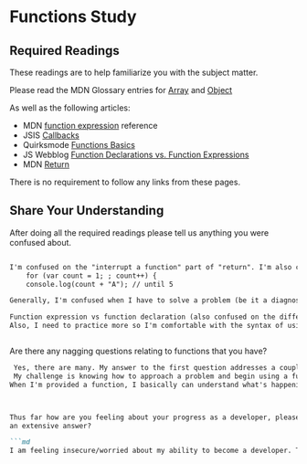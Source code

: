 # Functions Study

## Required Readings

These readings are to help familiarize you with the subject matter.

Please read the MDN Glossary entries for [Array](https://developer.mozilla.org/en-US/docs/Glossary/array) and [Object](https://developer.mozilla.org/en-US/docs/Glossary/Object)

As well as the following articles:

-   MDN [function expression](https://developer.mozilla.org/en-US/docs/Web/JavaScript/Reference/Operators/function) reference
-   JSIS [Callbacks](http://javascriptissexy.com/understand-javascript-callback-functions-and-use-them/)
-   Quirksmode [Functions Basics](http://www.quirksmode.org/js/function.html)
-   JS Webblog [Function Declarations vs. Function Expressions](https://javascriptweblog.wordpress.com/2010/07/06/function-declarations-vs-function-expressions/)
-   MDN [Return](https://developer.mozilla.org/en-US/docs/Web/JavaScript/Reference/Statements/return)

There is no requirement to follow any links from these pages.

## Share Your Understanding

After doing all the required readings please tell us anything you were confused about.
```md

I'm confused on the "interrupt a function" part of "return". I'm also confused by the function used in that example within that MDN article. I don't understand why there are semicolons after the "1" and before the "count++". I also don't understand where the code accounts for the "until 5" which is commented out. I know the example is supposed to be showing how "return" is used as an interruption, but I should be able to understand the function as well...
    for (var count = 1; ; count++) {
    console.log(count + "A"); // until 5

Generally, I'm confused when I have to solve a problem (be it a diagnostic, a lab, homework) using functions. I can basically understand what they're doing when I'm provided a function, but assigning variables is confusing to me.

Function expression vs function declaration (also confused on the differences). I'm confused about a lot outside of what's covered in just these articles too (i.e. object conductors, "this", etc.).
Also, I need to practice more so I'm comfortable with the syntax of using "{}" "[]" "," ";" correctly.



```

Are there any nagging questions relating to functions that you have?

```md
 Yes, there are many. My answer to the first question addresses a couple.
 My challenge is knowing how to approach a problem and begin using a function to solve that problem at hand. I think that's less about functions specifically and more about thinking like a computer or developer so I can even begin to break down a problem presented in a lab / challenege etc.
When I'm provided a function, I basically can understand what's happening (most of the time). 



Thus far how are you feeling about your progress as a developer, please give
an extensive answer?

```md
I am feeling insecure/worried about my ability to become a developer. Thinking programatically is one of the big barriers right now, and also understanding the various definitions and how to use / not use them appropriately is challenging. I have learned a ton already, which is an indication that I CAN do this, but feel I am learning a bit slower than I expected coming into the course. I'm also struggling with simply not being good at something and not letting that itself get in the way of progress. I do think I need to do a ton of practice on JS basics outside of the course material to feel more at ease. Once things are explained to me, I do understand what's happening within functions (though the material on "this" / object constructors / prototypes has me SUPER lost, and I think I need to understand more first before I'll be able to grasp those concepts.)
```
